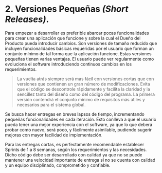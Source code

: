 # 2. Versiones Pequeñas _(Short Releases)_.

Para empezar a desarrollar es preferible abarcar pocas funcionalidades para crear una aplicación que funcione y sobre la cual el Dueño del Producto pueda introducir cambios. Son versiones de tamaño reducido que incluyen funcionalidades básicas requeridas por el usuario que forman un conjunto mínimo de tal forma que la aplicación funcione. Estas versiones pequeñas tienen varias ventajas. El usuario puede ver regularmente como evoluciona el software introduciendo continuos cambios en los requerimientos.

>La vuelta atrás siempre será mas fácil con versiones cortas que con versiones que contienen un gran número de modificaciones. Evita que el código
se descontrole rápidamente y facilita la claridad y la sencillez tanto del diseño como del código del programa. La primera versión contendrá el conjunto mínimo de requisitos más útiles y necesarios para el sistema global.

Se busca hacer entregas en breves lapsos de tiempo, incrementando pequeñas funcionalidades en cada iteración. Esto conlleva a que el usuario pueda
tener una mejor experiencia con el software, ya que lo que deberá probar como nuevo, será poco, y fácilmente asimilable, pudiendo sugerir mejoras con mayor facilidad de implementación.

Para las entregas cortas, es perfectamente recomendable establecer Sprints de 1 a 8 semanas, según los requerimientos y las necesidades. Dicho código debe ser desarrollado con calidad ya que no se puede mantener una velocidad importante de entrega si no se cuenta con calidad y un equipo disciplinado, comprometido y confiable.
